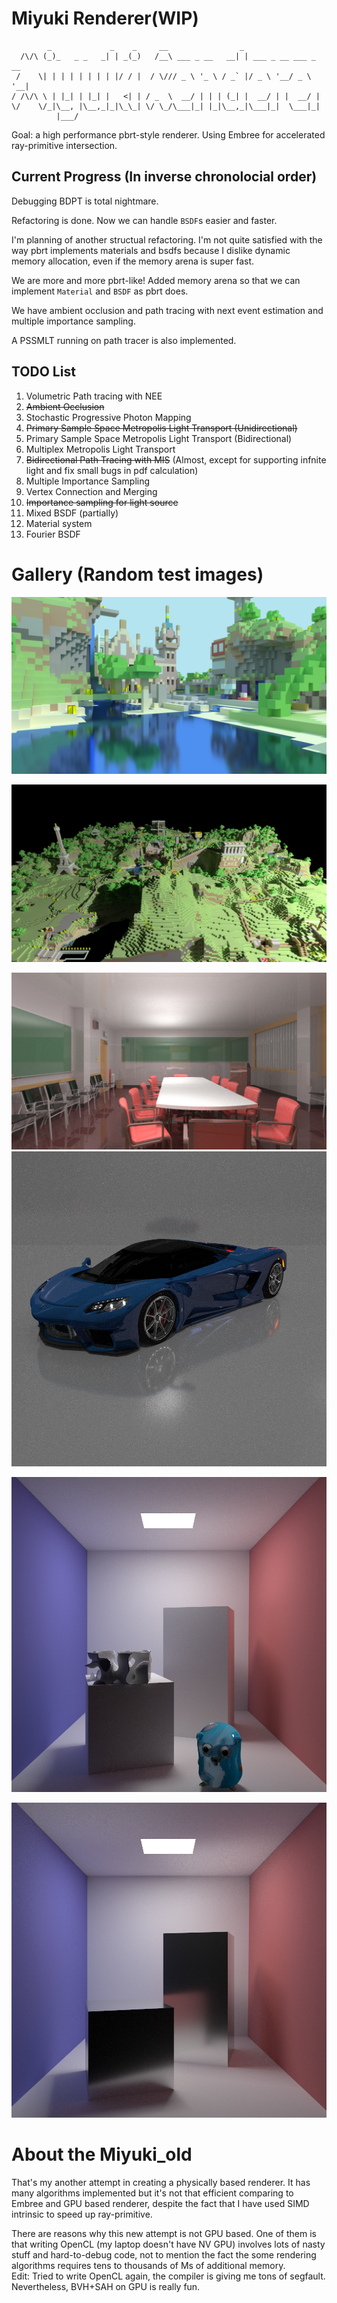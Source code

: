# Miyuki Renderer(WIP)

```
        _             _    _     __                _
  /\/\ (_)_   _ _   _| | _(_)   /__\ ___ _ __   __| | ___ _ __ ___ _ __
 /    \| | | | | | | | |/ / |  / \/// _ \ '_ \ / _` |/ _ \ '__/ _ \ '__|
/ /\/\ \ | |_| | |_| |   <| | / _  \  __/ | | | (_| |  __/ | |  __/ |
\/    \/_|\__, |\__,_|_|\_\_| \/ \_/\___|_| |_|\__,_|\___|_|  \___|_|
          |___/
```

Goal: a high performance pbrt-style renderer. Using Embree for accelerated ray-primitive intersection.

## Current Progress (In inverse chronolocial order)
Debugging BDPT is total nightmare.

Refactoring is done. Now we can handle `BSDF`s easier and faster.

I'm planning of another structual refactoring. I'm not quite satisfied with the way pbrt implements materials and bsdfs because I dislike dynamic memory allocation, even if the memory arena is super fast.

We are more and more pbrt-like! Added memory arena so that we can implement `Material` and `BSDF` as pbrt does.

We have ambient occlusion and path tracing with next event estimation and multiple importance sampling.

A PSSMLT running on path tracer is also implemented.

##  TODO List

1. Volumetric Path tracing with NEE
2. ~~Ambient Occlusion~~
3. Stochastic Progressive Photon Mapping
4. ~~Primary Sample Space Metropolis Light Transport (Unidirectional)~~
5. Primary Sample Space Metropolis Light Transport (Bidirectional)
6. Multiplex Metropolis Light Transport
7. ~~Bidirectional Path Tracing with MIS~~ (Almost, except for supporting infnite light and fix small bugs in pdf calculation)
8. Multiple Importance Sampling
9. Vertex Connection and Merging
10. ~~Importance sampling for light source~~
11. Mixed BSDF (partially)
12. Material system
13. Fourier BSDF

# Gallery (Random test images)

![](gallery/vokselia_spawn_pr0.1.png)

![](gallery/vokselia_spawn.png)

![](gallery/conference.png)![](gallery/sportcar.png)

![](gallery/lots-of-thing-together.png)

![](gallery/test.png)

# About the Miyuki_old

That's my another attempt in creating a physically based renderer. It has many algorithms implemented but it's not that efficient comparing to Embree and GPU based renderer, despite the fact that I have used SIMD intrinsic to speed up ray-primitive.

There are reasons why this new attempt is not GPU based. One of them is that writing OpenCL (my laptop doesn't have NV GPU) involves lots of nasty stuff and hard-to-debug code, not to mention the fact the some rendering algorithms requires tens to thousands of Ms of additional memory.<br/>
Edit: Tried to write OpenCL again, the compiler is giving me tons of segfault. Nevertheless, BVH+SAH on GPU is really fun.
